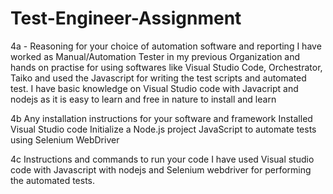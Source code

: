 # Test-Engineer-Assignment
4a - Reasoning for your choice of automation software and reporting I have worked as Manual/Automation Tester in my previous Organization and hands on practise for using softwares like Visual Studio Code, Orchestrator, Taiko and used the Javascript for writing the test scripts and automated test. I have basic knowledge on Visual Studio code with Javacript and nodejs as it is easy to learn and free in nature to install and learn

4b Any installation instructions for your software and framework 
Installed Visual Studio code
Initialize a Node.js project
JavaScript to automate tests using Selenium WebDriver

4c Instructions and commands to run your code 
I have used Visual studio code with Javascript with nodejs and Selenium webdriver for performing the automated tests.
